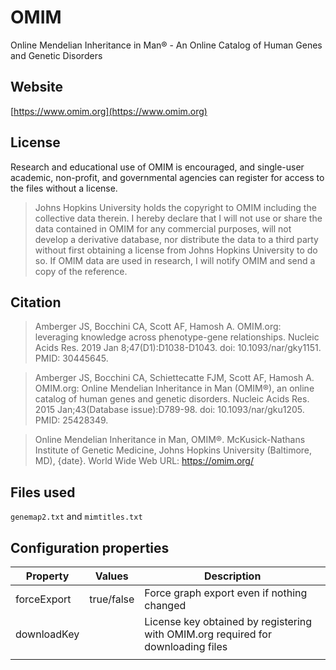 # OMIM
Online Mendelian Inheritance in Man® - An Online Catalog of Human Genes and Genetic Disorders

## Website

[https://www.omim.org](https://www.omim.org)

## License

Research and educational use of OMIM is encouraged, and single-user academic, non-profit, and governmental agencies can register for access to the files without a license.

> Johns Hopkins University holds the copyright to OMIM including the collective data therein. I hereby declare that I will not use or share the data contained in OMIM for any commercial purposes, will not develop a derivative database, nor distribute the data to a third party without first obtaining a license from Johns Hopkins University to do so. If OMIM data are used in research, I will notify OMIM and send a copy of the reference.

## Citation

> Amberger JS, Bocchini CA, Scott AF, Hamosh A. OMIM.org: leveraging knowledge across phenotype-gene relationships. Nucleic Acids Res. 2019 Jan 8;47(D1):D1038-D1043. doi: 10.1093/nar/gky1151. PMID: 30445645.

> Amberger JS, Bocchini CA, Schiettecatte FJM, Scott AF, Hamosh A. OMIM.org: Online Mendelian Inheritance in Man (OMIM®), an online catalog of human genes and genetic disorders. Nucleic Acids Res. 2015 Jan;43(Database issue):D789-98. doi: 10.1093/nar/gku1205. PMID: 25428349.

> Online Mendelian Inheritance in Man, OMIM®. McKusick-Nathans Institute of Genetic Medicine, Johns Hopkins University (Baltimore, MD), {date}. World Wide Web URL: https://omim.org/

## Files used

```genemap2.txt``` and ```mimtitles.txt```

## Configuration properties

| Property       | Values     | Description |
| -------------- | ---------- | ----------- |
| forceExport    | true/false | Force graph export even if nothing changed |
| downloadKey    |            | License key obtained by registering with OMIM.org required for downloading files |
|                |            |             |
